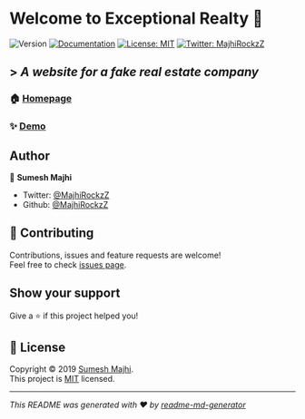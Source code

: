 # Welcome to Exceptional Realty 👋

![Version](https://img.shields.io/badge/version-0.0.1-blue.svg?cacheSeconds=2592000) [![Documentation](https://img.shields.io/badge/documentation-yes-brightgreen.svg)](https://github.com/MajhiRockzZ/exceptional-realty/README.md) [![License: MIT](https://img.shields.io/badge/License-MIT-yellow.svg)](https://github.com/MajhiRockzZ/exceptional-realty/LICENSE) [![Twitter: MajhiRockzZ](https://img.shields.io/twitter/follow/MajhiRockzZ.svg?style=social)](https://twitter.com/MajhiRockzZ)

## > *A website for a fake real estate company*

### 🏠 [Homepage](https://github.com/MajhiRockzZ/exceptional-realty)

### ✨ [Demo](https://majhirockzz.github.io/exceptional-realty/)

## Author

👤 **Sumesh Majhi**

- Twitter: [@MajhiRockzZ](https://twitter.com/MajhiRockzZ)
- Github: [@MajhiRockzZ](https://github.com/MajhiRockzZ)

## 🤝 Contributing

Contributions, issues and feature requests are welcome!<br />Feel free to check [issues page](https://github.com/MajhiRockzZ/exceptional-realty/issues).

## Show your support

Give a ⭐️ if this project helped you!

## 📝 License

Copyright © 2019 [Sumesh Majhi](https://github.com/MajhiRockzZ).<br />
This project is [MIT](https://github.com/MajhiRockzZ/exceptional-realty/LICENSE) licensed.

---

_This README was generated with ❤️ by [readme-md-generator](https://github.com/kefranabg/readme-md-generator)_
